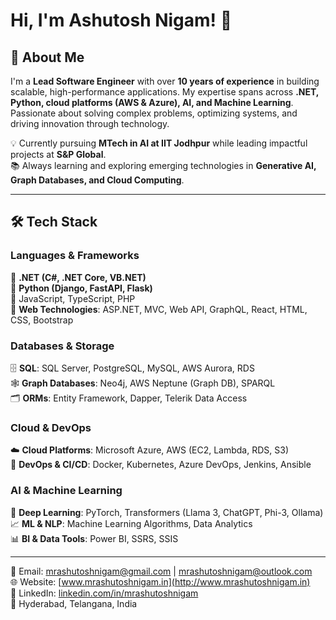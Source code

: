 # Hi, I'm Ashutosh Nigam! 👋  

## 🚀 About Me  

I'm a **Lead Software Engineer** with over **10 years of experience** in building scalable, high-performance applications. My expertise spans across **.NET, Python, cloud platforms (AWS & Azure), AI, and Machine Learning**. Passionate about solving complex problems, optimizing systems, and driving innovation through technology.  

💡 Currently pursuing **MTech in AI at IIT Jodhpur** while leading impactful projects at **S&P Global**.  
📚 Always learning and exploring emerging technologies in **Generative AI, Graph Databases, and Cloud Computing**.  

---

## 🛠️ Tech Stack  

### **Languages & Frameworks**  
🔹 **.NET (C#, .NET Core, VB.NET)**  
🔹 **Python (Django, FastAPI, Flask)**  
🔹 JavaScript, TypeScript, PHP  
🔹 **Web Technologies**: ASP.NET, MVC, Web API, GraphQL, React, HTML, CSS, Bootstrap  

### **Databases & Storage**  
🗄️ **SQL**: SQL Server, PostgreSQL, MySQL, AWS Aurora, RDS  
🕸 **Graph Databases**: Neo4j, AWS Neptune (Graph DB), SPARQL  
🗂️ **ORMs**: Entity Framework, Dapper, Telerik Data Access  

### **Cloud & DevOps**  
☁️ **Cloud Platforms**: Microsoft Azure, AWS (EC2, Lambda, RDS, S3)  
🐳 **DevOps & CI/CD**: Docker, Kubernetes, Azure DevOps, Jenkins, Ansible  

### **AI & Machine Learning**  
🤖 **Deep Learning**: PyTorch, Transformers (Llama 3, ChatGPT, Phi-3, Ollama)  
📈 **ML & NLP**: Machine Learning Algorithms, Data Analytics  
📊 **BI & Data Tools**: Power BI, SSRS, SSIS  

---
📧 Email: [mrashutoshnigam@gmail.com](mailto:mrashutoshnigam@gmail.com) | [mrashutoshnigam@outlook.com](mailto:mrashutoshnigam@outlook.com)  
🌐 Website: [www.mrashutoshnigam.in](http://www.mrashutoshnigam.in)  
💼 LinkedIn: [linkedin.com/in/mrashutoshnigam](https://www.linkedin.com/in/mrashutoshnigam/)  
📍 Hyderabad, Telangana, India  

